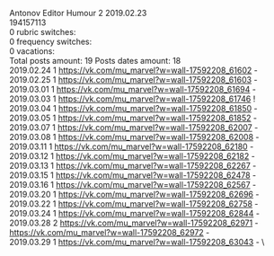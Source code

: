 Antonov	Editor Humour 2 2019.02.23\
194157113\
0 rubric switches:\
0 frequency switches:\
0 vacations:\
Total posts amount: 19	Posts dates amount: 18\
2019.02.24 1 https://vk.com/mu_marvel?w=wall-17592208_61602 - \
2019.02.25 1 https://vk.com/mu_marvel?w=wall-17592208_61603 - \
2019.03.01 1 https://vk.com/mu_marvel?w=wall-17592208_61694 - \
2019.03.03 1 https://vk.com/mu_marvel?w=wall-17592208_61746 ! \
2019.03.04 1 https://vk.com/mu_marvel?w=wall-17592208_61850 - \
2019.03.05 1 https://vk.com/mu_marvel?w=wall-17592208_61852 - \
2019.03.07 1 https://vk.com/mu_marvel?w=wall-17592208_62007 - \
2019.03.08 1 https://vk.com/mu_marvel?w=wall-17592208_62008 - \
2019.03.11 1 https://vk.com/mu_marvel?w=wall-17592208_62180 - \
2019.03.12 1 https://vk.com/mu_marvel?w=wall-17592208_62182 - \
2019.03.13 1 https://vk.com/mu_marvel?w=wall-17592208_62267 - \
2019.03.15 1 https://vk.com/mu_marvel?w=wall-17592208_62478 - \
2019.03.16 1 https://vk.com/mu_marvel?w=wall-17592208_62567 - \
2019.03.20 1 https://vk.com/mu_marvel?w=wall-17592208_62696 - \
2019.03.22 1 https://vk.com/mu_marvel?w=wall-17592208_62758 - \
2019.03.24 1 https://vk.com/mu_marvel?w=wall-17592208_62844 - \
2019.03.28 2 https://vk.com/mu_marvel?w=wall-17592208_62971 - https://vk.com/mu_marvel?w=wall-17592208_62972 - \
2019.03.29 1 https://vk.com/mu_marvel?w=wall-17592208_63043 - \
